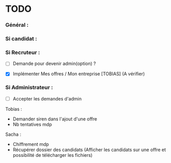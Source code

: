 # TODO 

### Général :  
 

### Si candidat :  
  

### Si Recruteur :  

- [ ] Demande pour devenir admin(option) ?
- [x] Implémenter Mes offres / Mon entreprise [TOBIAS] (A vérifier)


### Si Administrateur :  

- [ ] Accepter les demandes d'admin


Tobias :
- Demander siren dans l'ajout d'une offre
- Nb tentatives mdp


Sacha :
- Chiffrement mdp
- Récupérer dossier des candidats (Afficher les candidats sur une offre et possibilité de télécharger les fichiers)

